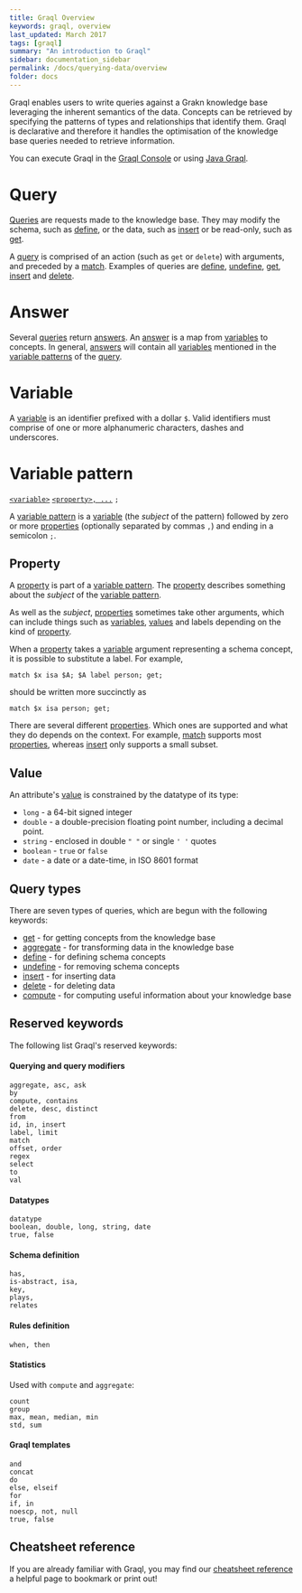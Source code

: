 ```yaml
---
title: Graql Overview
keywords: graql, overview
last_updated: March 2017
tags: [graql]
summary: "An introduction to Graql"
sidebar: documentation_sidebar
permalink: /docs/querying-data/overview
folder: docs
---
```


Graql enables users to write queries against a Grakn knowledge base leveraging the inherent semantics of the data.
Concepts can be retrieved by specifying the patterns of types and relationships that identify them. Graql is declarative
and therefore it handles the optimisation of the knowledge base queries needed to retrieve information.

You can execute Graql in the [Graql Console](../get-started/graql-console) or using [Java
Graql](../developing-with-java/java-graql.html).


# Query

[Queries](#query) are requests made to the knowledge base. They may modify the schema, such as
[define](../building-schema/defining-schema), or the data, such as [insert](./insert-queries) or be read-only, such as
[get](./get-queries).

A [query](#query) is comprised of an action (such as `get` or `delete`) with arguments, and preceded by a
[match](./match-clause). Examples of queries are [define](../buliding-schema/defining-schema),
[undefine](../building-schema/defining-schema), [get](./get-queries), [insert](./insert-queries) and
[delete](./delete-queries).

# Answer

Several [queries](#query) return [answers](#answer). An [answer](#answer) is a map from [variables](#variable) to
concepts. In general, [answers](#answer) will contain all [variables](#variable) mentioned in the
[variable patterns](#variable-pattern) of the [query](#query).


# Variable

A [variable](#variable) is an identifier prefixed with a dollar `$`. Valid identifiers must comprise of one or
more alphanumeric characters, dashes and underscores.


# Variable pattern

[`<variable>`](#variable) [`<property>, ...`](#property) `;`

A [variable pattern](#variable-pattern) is a [variable](#variable) (the _subject_ of the pattern) followed by zero or
more [properties](#property) (optionally separated by commas `,`) and ending in a semicolon `;`.

## Property

A [property](#property) is part of a [variable pattern](#variable-pattern). The [property](#property) describes
something about the _subject_ of the [variable pattern](#variable-pattern).

As well as the _subject_, [properties](#property) sometimes take other arguments, which can include things such as
[variables](#variable), [values](#value) and labels depending on the kind of [property](#property).

When a [property](#property) takes a [variable](#variable) argument representing a schema concept, it is possible to
substitute a label. For example,
```graql
match $x isa $A; $A label person; get;
```
should be written more succinctly as
```graql
match $x isa person; get;
```

There are several different [properties](#property). Which ones are supported and what they do depends on the context.
For example, [match](./match-clause) supports most [properties](#property), whereas [insert](./insert-queries) only supports a small subset.

## Value

An attribute's [value](#value) is constrained by the datatype of its type:

- `long` - a 64-bit signed integer
- `double` - a double-precision floating point number, including a decimal point.
- `string` - enclosed in double `" "` or single `' '` quotes
- `boolean` - `true` or `false`
- `date` - a date or a date-time, in ISO 8601 format

## Query types

There are seven types of queries, which are begun with the following keywords:
- [get](./get-queries) - for getting concepts from the knowledge base
- [aggregate](./aggregate-queries) - for transforming data in the knowledge base
- [define](./defining-schema) - for defining schema concepts
- [undefine](./ddefining-schema) - for removing schema concepts
- [insert](./insert-queries) - for inserting data
- [delete](./delete-queries) - for deleting data
- [compute](./compute-queries.html) - for computing useful information about your knowledge base

## Reserved keywords

The following list Graql's reserved keywords:

#### Querying and query modifiers

```graql-test-ignore
aggregate, asc, ask
by
compute, contains
delete, desc, distinct
from
id, in, insert
label, limit
match
offset, order
regex
select
to
val
```

#### Datatypes

```graql-test-ignore
datatype
boolean, double, long, string, date
true, false
```

#### Schema definition

```graql-test-ignore
has,
is-abstract, isa,
key,
plays,
relates
```

#### Rules definition

```graql-test-ignore
when, then
```

#### Statistics
Used with `compute` and `aggregate`:

```graql-test-ignore
count
group
max, mean, median, min
std, sum
```

#### Graql templates

```graql-template
and
concat
do
else, elseif
for
if, in
noescp, not, null
true, false
```

## Cheatsheet reference
If you are already familiar with Graql, you may find our [cheatsheet reference](./api-references/graql-cheatsheet) a helpful page to bookmark or print out!


